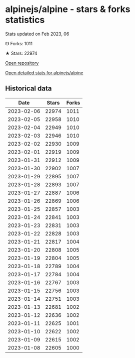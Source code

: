 # alpinejs/alpine - stars & forks statistics

Stats updated on Feb 2023, 06

☋ Forks: 1011

★ Stars: 22974

[Open repository](https://github.com/alpinejs/alpine)

[Open detailed stats for alpinejs/alpine](https://reviewgithub.com/rep/alpinejs/alpine)

## Historical data
| Date | Stars | Forks |
|------|-------|-------|
| 2023-02-06 | 22974 | 1011 | 
| 2023-02-05 | 22958 | 1010 | 
| 2023-02-04 | 22949 | 1010 | 
| 2023-02-03 | 22946 | 1010 | 
| 2023-02-02 | 22930 | 1009 | 
| 2023-02-01 | 22919 | 1009 | 
| 2023-01-31 | 22912 | 1009 | 
| 2023-01-30 | 22902 | 1007 | 
| 2023-01-29 | 22895 | 1007 | 
| 2023-01-28 | 22893 | 1007 | 
| 2023-01-27 | 22887 | 1006 | 
| 2023-01-26 | 22869 | 1006 | 
| 2023-01-25 | 22857 | 1003 | 
| 2023-01-24 | 22841 | 1003 | 
| 2023-01-23 | 22831 | 1003 | 
| 2023-01-22 | 22828 | 1003 | 
| 2023-01-21 | 22817 | 1004 | 
| 2023-01-20 | 22808 | 1005 | 
| 2023-01-19 | 22804 | 1005 | 
| 2023-01-18 | 22789 | 1004 | 
| 2023-01-17 | 22784 | 1004 | 
| 2023-01-16 | 22767 | 1003 | 
| 2023-01-15 | 22756 | 1003 | 
| 2023-01-14 | 22751 | 1003 | 
| 2023-01-13 | 22681 | 1002 | 
| 2023-01-12 | 22636 | 1002 | 
| 2023-01-11 | 22625 | 1001 | 
| 2023-01-10 | 22622 | 1002 | 
| 2023-01-09 | 22615 | 1002 | 
| 2023-01-08 | 22605 | 1000 | 

